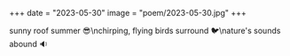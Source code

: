 +++
date = "2023-05-30"
image = "poem/2023-05-30.jpg"
+++

sunny roof summer 😎\nchirping, flying birds surround 🐦\nature's sounds abound 🔉
